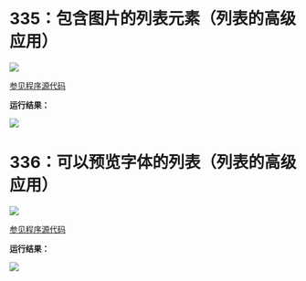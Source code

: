 # 335：包含图片的列表元素（列表的高级应用）

<img src="http://image.renkaigis.com/keepcoding/2018022101.png">

<a href="https://github.com/renkaigis/KeepCoding/tree/master/2018/02/21" target="_blank">参见程序源代码</a>

**运行结果：**

<img src="http://image.renkaigis.com/keepcoding/2018022102.png">

# 336：可以预览字体的列表（列表的高级应用）

<img src="http://image.renkaigis.com/keepcoding/2018022103.png">

<a href="https://github.com/renkaigis/KeepCoding/tree/master/2018/02/21" target="_blank">参见程序源代码</a>

**运行结果：**

<img src="http://image.renkaigis.com/keepcoding/2018022104.png">